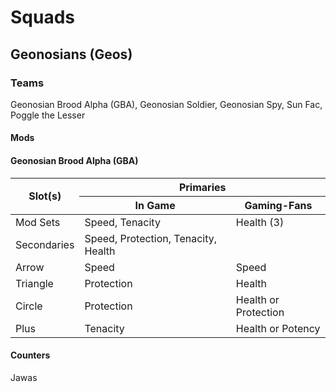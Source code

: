 # Squads

## Geonosians (Geos)

### Teams

Geonosian Brood Alpha (GBA), Geonosian Soldier, Geonosian Spy, Sun Fac, Poggle the Lesser

#### Mods

#### Geonosian Brood Alpha (GBA)

<table>
  <thead>
    <tr>
      <th rowspan=2> Slot(s) </th>
      <th colspan=2> Primaries </th>
     </tr>
    <tr>
      <th> In Game </th>
      <th> Gaming-Fans </th>
     </tr>
    </thead>
    <tbody>
      <tr>
        <td> Mod Sets </td>
        <td> Speed, Tenacity </td>
        <td> Health (3) </td>
       </tr>
      <tr>
        <td> Secondaries </td>
        <td> Speed, Protection, Tenacity, Health </td>
       </tr>
      <tr>
        <td> Arrow </td>
        <td> Speed </td>
        <td> Speed </td>
       </tr>
      <tr>
        <td> Triangle </td>
        <td> Protection </td>
        <td> Health </td>
       </tr>
      <tr>
        <td> Circle </td>
        <td> Protection </td>
        <td> Health or Protection </td>
       </tr>
      <tr>
        <td> Plus </td>
        <td> Tenacity </td>
        <td> Health or Potency </td>
       </tr>
  </tbody>
</table>

#### Counters

Jawas
